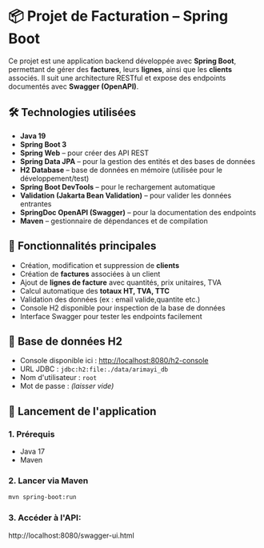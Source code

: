 # 📦 Projet de Facturation – Spring Boot

Ce projet est une application backend développée avec **Spring Boot**, permettant de gérer des **factures**, leurs **lignes**, ainsi que les **clients** associés. Il suit une architecture RESTful et expose des endpoints documentés avec **Swagger (OpenAPI)**.

## 🛠️ Technologies utilisées

- **Java 19**
- **Spring Boot 3**
- **Spring Web** – pour créer des API REST
- **Spring Data JPA** – pour la gestion des entités et des bases de données
- **H2 Database** – base de données en mémoire (utilisée pour le développement/test)
- **Spring Boot DevTools** – pour le rechargement automatique
- **Validation (Jakarta Bean Validation)** – pour valider les données entrantes
- **SpringDoc OpenAPI (Swagger)** – pour la documentation des endpoints
- **Maven** – gestionnaire de dépendances et de compilation

## 🧾 Fonctionnalités principales

- Création, modification et suppression de **clients**
- Création de **factures** associées à un client
- Ajout de **lignes de facture** avec quantités, prix unitaires, TVA
- Calcul automatique des **totaux HT, TVA, TTC**
- Validation des données (ex : email valide,quantite etc.)
- Console H2 disponible pour inspection de la base de données
- Interface Swagger pour tester les endpoints facilement

## 💾 Base de données H2


- Console disponible ici : [http://localhost:8080/h2-console](http://localhost:8080/h2-console)
- URL JDBC : `jdbc:h2:file:./data/arimayi_db`
- Nom d'utilisateur : `root`
- Mot de passe : *(laisser vide)*


## 🚀 Lancement de l'application

### 1. Prérequis
- Java 17
- Maven

### 2. Lancer via Maven 

```bash
mvn spring-boot:run
```
### 3. Accéder à l'API:
http://localhost:8080/swagger-ui.html

